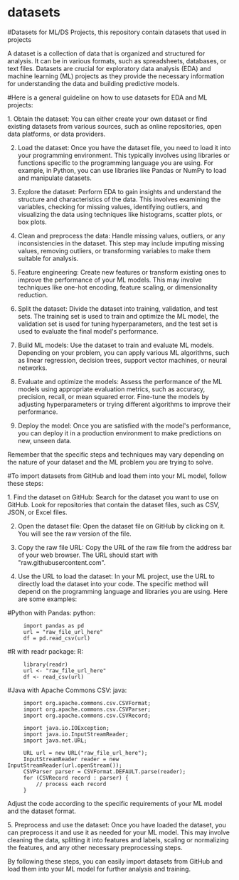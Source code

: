 # datasets

#Datasets for ML/DS Projects, this repository contain datasets that used in projects
 <p>
A dataset is a collection of data that is organized and structured for analysis. It can be in various formats, such as spreadsheets, databases, or text files. Datasets are crucial for exploratory data analysis (EDA) and machine learning (ML) projects as they provide the necessary information for understanding the data and building predictive models.
</p>
#Here is a general guideline on how to use datasets for EDA and ML projects:
<p>
1. Obtain the dataset: You can either create your own dataset or find existing datasets from various sources, such as online repositories, open data platforms, or data providers.

2. Load the dataset: Once you have the dataset file, you need to load it into your programming environment. This typically involves using libraries or functions specific to the programming language you are using. For example, in Python, you can use libraries like Pandas or NumPy to load and manipulate datasets.

3. Explore the dataset: Perform EDA to gain insights and understand the structure and characteristics of the data. This involves examining the variables, checking for missing values, identifying outliers, and visualizing the data using techniques like histograms, scatter plots, or box plots.

4. Clean and preprocess the data: Handle missing values, outliers, or any inconsistencies in the dataset. This step may include imputing missing values, removing outliers, or transforming variables to make them suitable for analysis.

5. Feature engineering: Create new features or transform existing ones to improve the performance of your ML models. This may involve techniques like one-hot encoding, feature scaling, or dimensionality reduction.

6. Split the dataset: Divide the dataset into training, validation, and test sets. The training set is used to train and optimize the ML model, the validation set is used for tuning hyperparameters, and the test set is used to evaluate the final model's performance.

7. Build ML models: Use the dataset to train and evaluate ML models. Depending on your problem, you can apply various ML algorithms, such as linear regression, decision trees, support vector machines, or neural networks.

8. Evaluate and optimize the models: Assess the performance of the ML models using appropriate evaluation metrics, such as accuracy, precision, recall, or mean squared error. Fine-tune the models by adjusting hyperparameters or trying different algorithms to improve their performance.

9. Deploy the model: Once you are satisfied with the model's performance, you can deploy it in a production environment to make predictions on new, unseen data.

Remember that the specific steps and techniques may vary depending on the nature of your dataset and the ML problem you are trying to solve.
</p>
#To import datasets from GitHub and load them into your ML model, follow these steps:
<p>
1. Find the dataset on GitHub: Search for the dataset you want to use on GitHub. Look for repositories that contain the dataset files, such as CSV, JSON, or Excel files.

2. Open the dataset file: Open the dataset file on GitHub by clicking on it. You will see the raw version of the file.

3. Copy the raw file URL: Copy the URL of the raw file from the address bar of your web browser. The URL should start with "raw.githubusercontent.com".

4. Use the URL to load the dataset: In your ML project, use the URL to directly load the dataset into your code. The specific method will depend on the programming language and libraries you are using. Here are some examples:
<p>
#Python with Pandas:
python:
 
```
     import pandas as pd
     url = "raw_file_url_here"
     df = pd.read_csv(url)
```   
 
#R with readr package:
R:

```
     library(readr)
     url <- "raw_file_url_here"
     df <- read_csv(url)
```

#Java with Apache Commons CSV:
java:
```
     import org.apache.commons.csv.CSVFormat;
     import org.apache.commons.csv.CSVParser;
     import org.apache.commons.csv.CSVRecord;

     import java.io.IOException;
     import java.io.InputStreamReader;
     import java.net.URL;

     URL url = new URL("raw_file_url_here");
     InputStreamReader reader = new InputStreamReader(url.openStream());
     CSVParser parser = CSVFormat.DEFAULT.parse(reader);
     for (CSVRecord record : parser) {
         // process each record
     }
```
   Adjust the code according to the specific requirements of your ML model and the dataset format.
<p>
5. Preprocess and use the dataset: Once you have loaded the dataset, you can preprocess it and use it as needed for your ML model. This may involve cleaning the data, splitting it into features and labels, scaling or normalizing the features, and any other necessary preprocessing steps.

By following these steps, you can easily import datasets from GitHub and load them into your ML model for further analysis and training.

</p>
